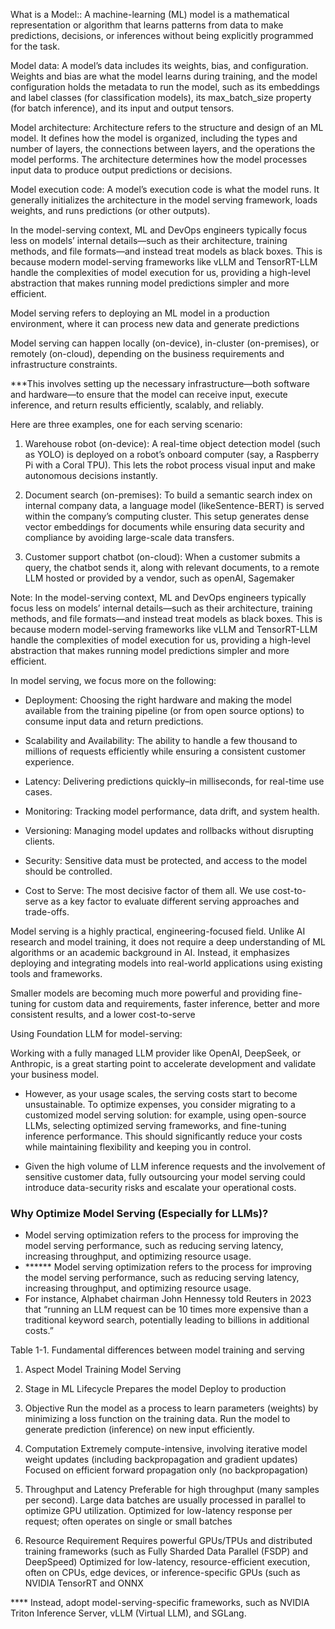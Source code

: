 
What is a Model::   A machine-learning (ML) model is a mathematical representation or algorithm that learns patterns from data to make predictions, decisions, or inferences without being explicitly programmed for the task.

Model data: A model’s data includes its weights, bias, and configuration. Weights and bias are what the model learns during training, and the model configuration holds the metadata to run the model, such as its embeddings and label classes (for classification models), its max_batch_size property (for batch inference), and its input and output tensors.

Model architecture:  Architecture refers to the structure and design of an ML model. It defines how the model is organized, including the types and number of layers, the connections between layers, and the operations the model performs. The architecture determines how the model processes input data to produce output predictions or decisions.

Model execution code: A model’s execution code is what the model runs. It generally initializes the architecture in the model serving framework, loads weights, and runs predictions (or other outputs).

In the model-serving context, ML and DevOps engineers typically focus less on models’ internal details—such as their architecture, training methods, and file formats—and instead treat models as black boxes. This is because modern model-serving frameworks like vLLM and TensorRT-LLM handle the complexities of model execution for us, providing a high-level abstraction that makes running model predictions simpler and more efficient.


 
 
 Model serving refers to deploying an ML model in a production environment, where it can process new data and generate predictions

 Model serving can happen locally (on-device), in-cluster (on-premises), or remotely (on-cloud), depending on the business requirements and infrastructure constraints.

 ***This involves setting up the necessary infrastructure—both software and hardware—to ensure that the model can receive input, execute inference, and return results efficiently, scalably, and reliably.

 Here are three examples, one for each serving scenario:

1.  Warehouse robot (on-device): A real-time object detection model (such as YOLO) is deployed on a robot’s onboard computer (say, a Raspberry Pi with a Coral TPU). This lets the robot process visual input and make autonomous decisions instantly.

2. Document search (on-premises): To build a semantic search index on internal company data, a language model (likeSentence-BERT) is served within the company’s computing cluster. This setup generates dense vector embeddings for documents while ensuring data security and compliance by avoiding large-scale data transfers.

3. Customer support chatbot (on-cloud): When a customer submits a query, the chatbot sends it, along with relevant documents, to a remote LLM hosted or provided by a vendor, such as openAI, Sagemaker


Note: In the model-serving context, ML and DevOps engineers typically focus less on models’ internal details—such as their architecture, training methods, and file formats—and instead treat models as black boxes. This is because modern model-serving frameworks like vLLM and TensorRT-LLM handle the complexities of model execution for us, providing a high-level abstraction that makes running model predictions simpler and more efficient.

In model serving, we focus more on the following:

- Deployment: Choosing the right hardware and making the model available from the training pipeline (or from open source options) to consume input data and return predictions.

- Scalability and Availability: The ability to handle a few thousand to millions of requests efficiently while ensuring a consistent customer experience.

- Latency: Delivering predictions quickly–in milliseconds, for real-time use cases.

- Monitoring: Tracking model performance, data drift, and system health.

- Versioning: Managing model updates and rollbacks without disrupting clients.

- Security: Sensitive data must be protected, and access to the model should be controlled.

- Cost to Serve: The most decisive factor of them all. We use cost-to-serve as a key factor to evaluate different serving approaches and trade-offs.

Model serving is a highly practical, engineering-focused field. Unlike AI research and model training, it does not require a deep understanding of ML algorithms or an academic background in AI. Instead, it emphasizes deploying and integrating models into real-world applications using existing tools and frameworks.

Smaller models are becoming much more powerful and providing fine-tuning for custom data and requirements, faster inference, better and more consistent results, and a lower cost-to-serve

Using Foundation LLM for model-serving: 

Working with a fully managed LLM provider like OpenAI, DeepSeek, or Anthropic, is a great starting point to accelerate development and validate your business model.

- However, as your usage scales, the serving costs start to become unsustainable. To optimize expenses, you consider migrating to a customized model serving solution: for example, using open-source LLMs, selecting optimized serving frameworks, and fine-tuning inference performance. This should significantly reduce your costs while maintaining flexibility and keeping you in control.

- Given the high volume of LLM inference requests and the involvement of sensitive customer data, fully outsourcing your model serving could introduce data-security risks and escalate your operational costs.

### Why Optimize Model Serving (Especially for LLMs)?



- Model serving optimization refers to the process for improving the model serving performance, such as reducing serving latency, increasing throughput, and optimizing resource usage.
- ****** Model serving optimization refers to the process for improving the model serving performance, such as reducing serving latency, increasing throughput, and optimizing resource usage.
- For instance, Alphabet chairman John Hennessy told Reuters in 2023 that “running an LLM request can be 10 times more expensive than a traditional keyword search, potentially leading to billions in additional costs.”

Table 1-1. Fundamental differences between model training and serving
1. Aspect                     	Model Training	                                                                                                     Model Serving

2. Stage in ML Lifecycle      Prepares the model                                                                                                Deploy to production

3. Objective                  Run the model as a process to learn parameters (weights) by minimizing a loss function on the training data.      Run the model to generate prediction (inference) on new input efficiently.

4. Computation                Extremely compute-intensive, involving iterative model weight updates (including backpropagation and gradient updates)    Focused on efficient forward propagation only (no backpropagation)

5. Throughput and Latency      Preferable for high throughput (many samples per second). Large data batches are usually processed in parallel to optimize GPU utilization.   Optimized for low-latency response per request; often operates on single or small batches

5. Resource Requirement         Requires powerful GPUs/TPUs and distributed training frameworks (such as Fully Sharded Data Parallel (FSDP) and DeepSpeed)     Optimized for low-latency, resource-efficient execution, often on CPUs, edge devices, or inference-specific GPUs (such as NVIDIA TensorRT and ONNX


**** Instead, adopt model-serving-specific frameworks, such as NVIDIA Triton Inference Server, vLLM (Virtual LLM), and SGLang.




